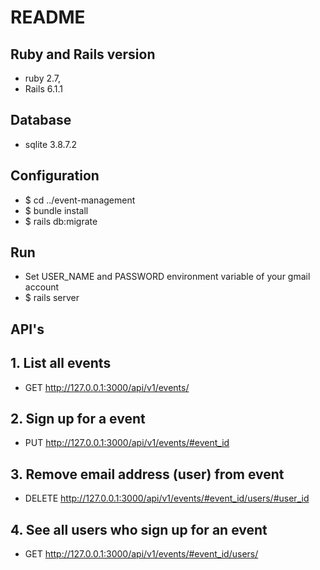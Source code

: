 # README

## Ruby and Rails version
- ruby 2.7, 
- Rails 6.1.1

## Database
 - sqlite 3.8.7.2

## Configuration
- $ cd ../event-management
- $ bundle install
- $ rails db:migrate

## Run
- Set USER_NAME and PASSWORD environment variable of your gmail account 
- $ rails server

## API's
## 1. List all events
-    GET http://127.0.0.1:3000/api/v1/events/

## 2. Sign up for a event
-    PUT http://127.0.0.1:3000/api/v1/events/#event_id

## 3. Remove email address (user) from event
-    DELETE  http://127.0.0.1:3000/api/v1/events/#event_id/users/#user_id

## 4. See all users who sign up for an event
-    GET http://127.0.0.1:3000/api/v1/events/#event_id/users/

